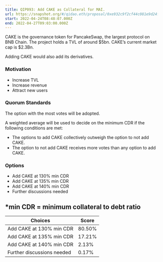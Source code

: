 ```yaml
---
title: QIP093: Add CAKE as Collateral for MAI.
url: https://snapshot.org/#/qidao.eth/proposal/0xe932c9f2cf44c081e9d24fe5e57722be674834c01dd47e9d09bc9159db1f4965
start: 2022-04-24T08:48:07.000Z
end: 2022-04-27T09:03:00.000Z
---
```

CAKE is the governance token for PancakeSwap, the largest protocol on BNB Chain. The project holds a TVL of around $5bn. CAKE’s current market cap is $2.3Bn.

Adding CAKE would also add its derivatives.

### Motivation

* Increase TVL
* Increase revenue
* Attract new users

### Quorum Standards

The option with the most votes will be adopted.

A weighted average will be used to decide on the minimum CDR if the following conditions are met:

* The options to add CAKE collectively outweigh the option to not add CAKE.
* The option to not add CAKE receives more votes than any option to add CAKE.

### Options

* Add CAKE at 130% min CDR
* Add CAKE at 135% min CDR
* Add CAKE at 140% min CDR
* Further discussions needed

*min CDR = minimum collateral to debt ratio 
---
| Choices | Score |
| --- | --- |
| Add CAKE at 130% min CDR | 80.50% |
| Add CAKE at 135% min CDR | 17.21% |
| Add CAKE at 140% min CDR | 2.13% |
| Further discussions needed | 0.17% |

